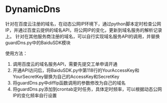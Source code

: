# DynamicDns
针对在百度云注册的域名，在动态公网IP环境下，通过python脚本定时检查公网IP，并通过百度云提供的域名API，将公网IP的变化，更新到域名服务的解析记录上。
针对在其他服务商注册的域名，可以自行实现域名服务API的调用，并替换guardDns.py中的BaiduSDK模块

使用方法：
1. 调用百度云的域名服务API，需要先提交工单申请开通
2. 开通API访问后，将BaiduSDK.py中第118行的YourAccessKey和YourSecretKey替换为自己的AccessKey和SecretKey
3. 将guardDns.py中diffIp函数调用的参数修改为自己的域名
4. 将guardDns.py添加到crontab定时任务，具体定时频率，可以根据动态公网IP的变化频率自行设置 
